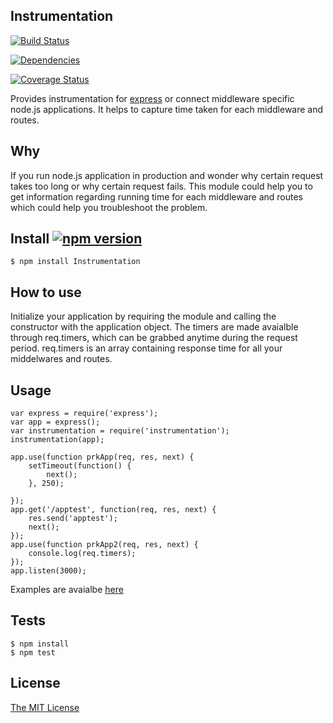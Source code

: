 ## Instrumentation 


[![Build Status](https://travis-ci.org/Prasanna-sr/instrumentation.svg?branch=master)](https://travis-ci.org/Prasanna-sr/instrumentation)

[![Dependencies](https://david-dm.org/Prasanna-sr/instrumentation.svg)](https://david-dm.org/Prasanna-sr/instrumentation)

[![Coverage Status](https://coveralls.io/repos/Prasanna-sr/instrumentation/badge.svg?branch=master)](https://coveralls.io/r/Prasanna-sr/instrumentation?branch=master)

Provides instrumentation for [express](http://expressjs.com/) or connect middleware specific node.js applications.
It helps to capture time taken for each middleware and routes.

## Why
If you run node.js application in production and wonder why certain request takes too long or why certain request fails. This module could help you to get information regarding running time for each middleware and routes which could help you troubleshoot the problem.


## Install [![npm version](https://badge.fury.io/js/instrumentation.svg)](http://badge.fury.io/js/instrumentation)

	$ npm install Instrumentation

## How to use
Initialize your application by requiring the module and calling the constructor
 with the application object.
The timers are made avaialble through req.timers, which can be grabbed anytime during the request period. req.timers is an array containing response time for all your middelwares and routes.

## Usage
	var express = require('express');
	var app = express();
	var instrumentation = require('instrumentation');
	instrumentation(app);

	app.use(function prkApp(req, res, next) {
		setTimeout(function() {
			next();
		}, 250);
	    
	});
	app.get('/apptest', function(req, res, next) {
	    res.send('apptest');
	    next();
	});
	app.use(function prkApp2(req, res, next) {
	    console.log(req.timers);
	});
	app.listen(3000);

Examples are avaialbe [here](https://github.com/Prasanna-sr/instrumentation/tree/master/examples)

## Tests
	$ npm install
	$ npm test

## License

[The MIT License](http://opensource.org/licenses/MIT)

